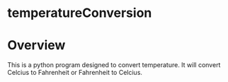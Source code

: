 # temperatureConversion

# Overview
This is a python program designed to convert temperature. It will convert Celcius to Fahrenheit or Fahrenheit to Celcius.
